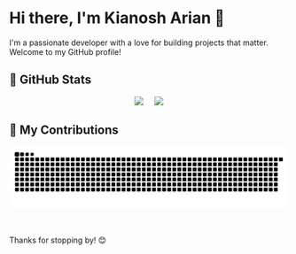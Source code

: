 # Hi there, I'm Kianosh Arian 👋

I'm a passionate developer with a love for building projects that matter. Welcome to my GitHub profile!

## 📰 GitHub Stats
<p align="center">
  <img src="https://github-readme-stats.vercel.app/api?username=KianoshArian&show_icons=true&hide_title=true&theme=merko" />
  &nbsp;&nbsp;&nbsp;
  <img src="https://github-readme-stats.vercel.app/api/top-langs/?username=anuraghazra&layout=compact&theme=merko" />
</p>

## 🐍 My Contributions
<picture>
  <source media="(prefers-color-scheme: dark)" srcset="https://raw.githubusercontent.com/KianoshArian/KianoshArian/output/github-contribution-grid-snake-dark.svg">
  <source media="(prefers-color-scheme: light)" srcset="https://raw.githubusercontent.com/KianoshArian/KianoshArian/output/github-contribution-grid-snake.svg">
  <img alt="github contribution grid snake animation" src="https://raw.githubusercontent.com/KianoshArian/KianoshArian/output/github-contribution-grid-snake.svg">
</picture>

<br></br>
Thanks for stopping by! 😊
